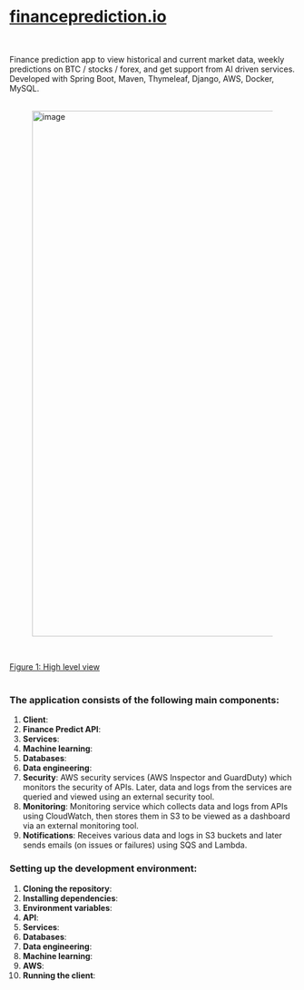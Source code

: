# [financeprediction.io](http://financeprediction.io/)
<br>

Finance prediction app to view historical and current market data, weekly predictions on BTC / stocks / forex, and get support from AI driven services. Developed with Spring Boot, Maven, Thymeleaf, Django, AWS, Docker, MySQL.
<br>
<br>

<figure>
  <img width="927" alt="image" src="https://github.com/user-attachments/assets/3e052a4b-9faa-4bf4-a33c-079843a5942a">
</figure>
<br>

[Figure 1: High level view](https://whimsical.com/fin-predict-9UPaQyGHkRt5NYyrn1LJh5)
<br>
<br>

### The application consists of the following main components:

1. __Client__:
2. __Finance Predict API__:
3. __Services__:
4. __Machine learning__:
5. __Databases__:
6. __Data engineering__:
7. __Security__: AWS security services (AWS Inspector and GuardDuty) which monitors the security of APIs. Later, data and logs from the services are queried and viewed using an external security tool.
8. __Monitoring__: Monitoring service which collects data and logs from APIs using CloudWatch, then stores them in S3 to be viewed as a dashboard via an external monitoring tool. 
9. __Notifications__: Receives various data and logs in S3 buckets and later sends emails (on issues or failures) using SQS and Lambda.

### Setting up the development environment:

1. __Cloning the repository__:
2. __Installing dependencies__:
3. __Environment variables__:
4. __API__:
5. __Services__:
6. __Databases__:
7. __Data engineering__:
8. __Machine learning__:
9. __AWS__:
10. __Running the client__:

